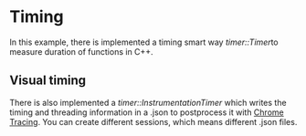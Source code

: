 # Timing
In this example, there is implemented a timing smart way *timer::Timer*to measure duration of functions in C++. 

## Visual timing 
There is also implemented a *timer::InstrumentationTimer* which writes the timing and threading information in a .json to postprocess it with [Chrome Tracing](chrome://tracing). You can create different sessions, which means different .json files. 

